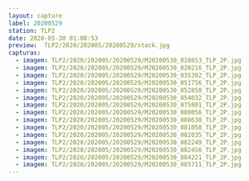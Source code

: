 ```yaml
---
layout: capture
label: 20200529
station: TLP2
date: 2020-05-30 01:08:53
preview:  TLP2/2020/202005/20200529/stack.jpg
capturas:
  - imagem: TLP2/2020/202005/20200529/M20200530_010853_TLP_2P.jpg
  - imagem: TLP2/2020/202005/20200529/M20200530_020216_TLP_2P.jpg
  - imagem: TLP2/2020/202005/20200529/M20200530_035302_TLP_2P.jpg
  - imagem: TLP2/2020/202005/20200529/M20200530_051756_TLP_2P.jpg
  - imagem: TLP2/2020/202005/20200529/M20200530_052850_TLP_2P.jpg
  - imagem: TLP2/2020/202005/20200529/M20200530_054032_TLP_2P.jpg
  - imagem: TLP2/2020/202005/20200529/M20200530_075801_TLP_2P.jpg
  - imagem: TLP2/2020/202005/20200529/M20200530_080056_TLP_2P.jpg
  - imagem: TLP2/2020/202005/20200529/M20200530_080630_TLP_2P.jpg
  - imagem: TLP2/2020/202005/20200529/M20200530_081058_TLP_2P.jpg
  - imagem: TLP2/2020/202005/20200529/M20200530_082035_TLP_2P.jpg
  - imagem: TLP2/2020/202005/20200529/M20200530_082249_TLP_2P.jpg
  - imagem: TLP2/2020/202005/20200529/M20200530_082456_TLP_2P.jpg
  - imagem: TLP2/2020/202005/20200529/M20200530_084221_TLP_2P.jpg
  - imagem: TLP2/2020/202005/20200529/M20200530_085711_TLP_2P.jpg
---
```

